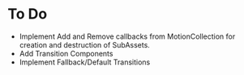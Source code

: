 # To Do
- Implement Add and Remove callbacks from MotionCollection for creation and destruction of SubAssets.
- Add Transition Components
- Implement Fallback/Default Transitions